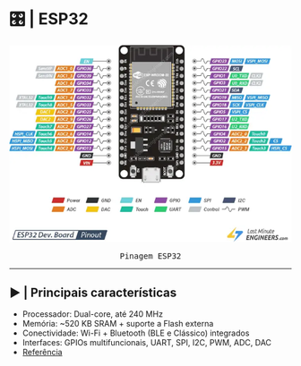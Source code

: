# 🎛️ | ESP32

<kbd>
  <img src = "img/esp32_pinout.png">
</p>
  <p align = center>
    Pinagem ESP32
  </p>
</kbd>

---

## ▶️ | Principais características

- Processador: Dual-core, até 240 MHz
- Memória: ~520 KB SRAM + suporte a Flash externa
- Conectividade: Wi-Fi + Bluetooth (BLE e Clássico) integrados
- Interfaces: GPIOs multifuncionais, UART, SPI, I2C, PWM, ADC, DAC
- [Referência](https://es.wikipedia.org/wiki/ESP32)
